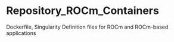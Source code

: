 # Repository_ROCm_Containers

Dockerfile, Singularity Definition files for ROCm and ROCm-based applications
